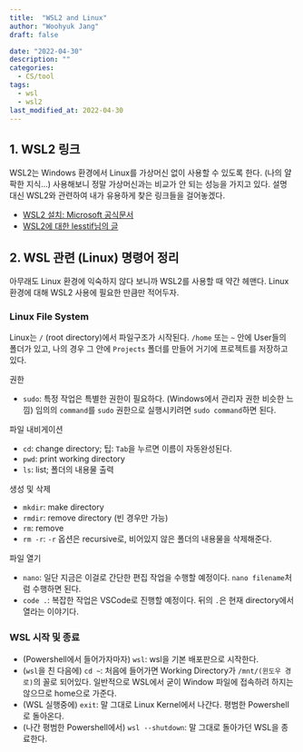 ```yaml
---
title:  "WSL2 and Linux"
author: "Woohyuk Jang"
draft: false

date: "2022-04-30"
description: ""
categories:
  - CS/tool
tags:
  - wsl
  - wsl2
last_modified_at: 2022-04-30
---
```


## 1. WSL2 링크
WSL2는 Windows 환경에서 Linux를 가상머신 없이 사용할 수 있도록 한다. (나의 얄팍한 지식...) 사용해보니 정말 가상머신과는 비교가 안 되는 성능을 가지고 있다. 설명 대신 WSL2와 관련하여 내가 유용하게 찾은 링크들을 걸어놓겠다.   
- [WSL2 설치: Microsoft 공식문서](https://docs.microsoft.com/en-us/windows/wsl/install)
- [WSL2에 대한 lesstif님의 글](https://www.lesstif.com/software-architect/wsl-2-windows-subsystem-for-linux-2-89555812.html)

## 2. WSL 관련 (Linux) 명령어 정리
아무래도 Linux 환경에 익숙하지 않다 보니까 WSL2를 사용할 때 약간 헤맨다. Linux 환경에 대해 WSL2 사용에 필요한 만큼만 적어두자.   

### Linux File System
Linux는 `/` (root directory)에서 파일구조가 시작된다. `/home` 또는 `~` 안에 User들의 폴더가 있고, 나의 경우 그 안에 `Projects` 폴더를 만들어 거기에 프로젝트를 저장하고 있다.   

권한
- `sudo`: 특정 작업은 특별한 권한이 필요하다. (Windows에서 관리자 권한 비슷한 느낌) 임의의 `command`를 `sudo` 권한으로 실행시키려면 `sudo command`하면 된다.  

파일 내비게이션
- `cd`: change directory; 팁: `Tab`을 누르면 이름이 자동완성된다.
- `pwd`: print working directory
- `ls`: list; 폴더의 내용물 출력

생성 및 삭제
- `mkdir`: make directory  
- `rmdir`: remove directory (빈 경우만 가능)  
- `rm`: remove  
- `rm -r`: `-r` 옵션은 recursive로, 비어있지 않은 폴더의 내용물을 삭제해준다.   

파일 열기
- `nano`: 일단 지금은 이걸로 간단한 편집 작업을 수행할 예정이다. `nano filename`처럼 수행하면 된다.
- `code .`: 복잡한 작업은 VSCode로 진행할 예정이다. 뒤의 `.`은 현재 directory에서 열라는 이야기다.

### WSL 시작 및 종료
- (Powershell에서 들어가자마자) `wsl`: wsl을 기본 배포판으로 시작한다.
- (`wsl`을 친 다음에) `cd ~`: 처음에 들어가면 Working Directory가 `/mnt/(윈도우 경로)`의 꼴로 되어있다. 일반적으로 WSL에서 굳이 Window 파일에 접속하려 하지는 않으므로 home으로 가준다.
- (WSL 실행중에) `exit`: 말 그대로 Linux Kernel에서 나간다. 평범한 Powershell로 돌아온다.
- (나간 평범한 Powershell에서) `wsl --shutdown`: 말 그대로 돌아가던 WSL을 종료한다.
